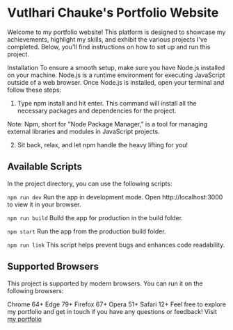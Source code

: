 # Vutlhari Chauke's Portfolio Website

Welcome to my portfolio website! This platform is designed to showcase my achievements, highlight my skills, and exhibit the various projects I've completed. Below, you'll find instructions on how to set up and run this project.

Installation
To ensure a smooth setup, make sure you have Node.js installed on your machine. Node.js is a runtime environment for executing JavaScript outside of a web browser. Once Node.js is installed, open your terminal and follow these steps:

1. Type npm install and hit enter. This command will install all the necessary packages and dependencies for the project.

Note: Npm, short for "Node Package Manager," is a tool for managing external libraries and modules in JavaScript projects.

2. Sit back, relax, and let npm handle the heavy lifting for you!

## Available Scripts
In the project directory, you can use the following scripts:

`npm run dev`
Run the app in development mode. Open http://localhost:3000 to view it in your browser.

`npm run build`
Build the app for production in the build folder.

`npm start`
Run the app from the production build folder.

`npm run link`
This script helps prevent bugs and enhances code readability.

## Supported Browsers
This project is supported by modern browsers. You can run it on the following browsers:

Chrome 64+
Edge 79+
Firefox 67+
Opera 51+
Safari 12+
Feel free to explore my portfolio and get in touch if you have any questions or feedback! Visit [my portfolio](https://vutlhari-chauke-virid.vercel.app/)
